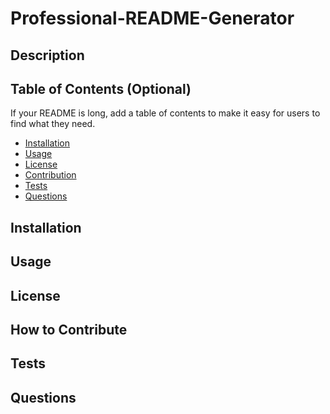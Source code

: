 <!-- https://img.shields.io/badge/<LABEL>-<MESSAGE>-<COLOR> -->

# Professional-README-Generator
<!-- https://img.shields.io/badge/license-MIT-green -->

## Description


## Table of Contents (Optional)
If your README is long, add a table of contents to make it easy for users to find what they need.
- [Installation](#installation)
- [Usage](#usage)
- [License](#license)
- [Contribution](#how-to-contribute)
- [Tests](#tests)
- [Questions](#questions)

## Installation


## Usage


## License

 
## How to Contribute


## Tests


## Questions




